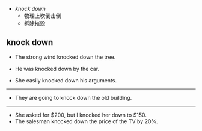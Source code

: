 
- _knock down_
    - 物理上吹倒击倒
    - 拆除摧毁


## knock down

- The strong wind knocked down the tree.
- He was knocked down by the car.

- She easily knocked down his arguments.

---

- They are going to knock down the old building.

---

- She asked for $200, but I knocked her down to $150.
- The salesman knocked down the price of the TV by 20%.
